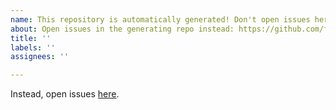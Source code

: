 ```yaml
---
name: This repository is automatically generated! Don't open issues here.
about: Open issues in the generating repo instead: https://github.com/full-stack-deep-learning/fsdl-text-recognizer-2022
title: ''
labels: ''
assignees: ''

---
```


Instead, open issues [here](https://github.com/full-stack-deep-learning/fsdl-text-recognizer-2022).

